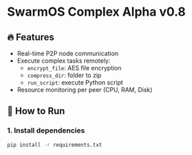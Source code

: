 # SwarmOS Complex Alpha v0.8

## 🔥 Features
- Real-time P2P node communication
- Execute complex tasks remotely:
  - `encrypt_file`: AES file encryption
  - `compress_dir`: folder to zip
  - `run_script`: execute Python script
- Resource monitoring per peer (CPU, RAM, Disk)

## 🚀 How to Run

### 1. Install dependencies
```bash
pip install -r requirements.txt
